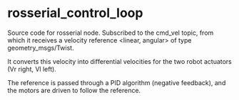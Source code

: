 # rosserial_control_loop

Source code for rosserial node. Subscribed to the cmd_vel topic, from which it receives a velocity reference <linear, angular> of type geometry_msgs/Twist.

It converts this velocity into differential velocities for the two robot actuators (Vr right, Vl left).

The reference is passed through a PID algorithm (negative feedback), and the motors are driven to follow the reference.
